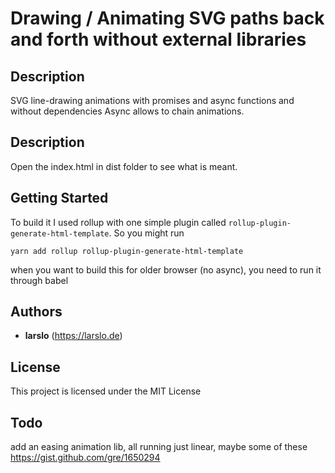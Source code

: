 # Drawing / Animating SVG paths back and forth without external libraries

## Description
SVG line-drawing animations with promises and async functions and without dependencies
Async allows to chain animations.

## Description
Open the index.html in dist folder to see what is meant.

## Getting Started
To build it I used rollup with one simple plugin called `rollup-plugin-generate-html-template`. 
So you might run 

```yarn add rollup rollup-plugin-generate-html-template```

when you want to build this for older browser (no async), you need to run it through babel


## Authors

* **larslo**  (https://larslo.de)


## License

This project is licensed under the MIT License

## Todo

add an easing animation lib, all running just linear, maybe some of these https://gist.github.com/gre/1650294
